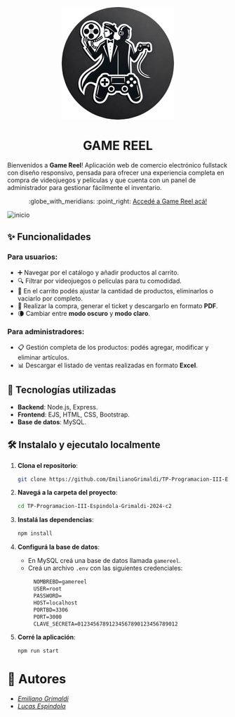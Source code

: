 <p align="center">
<img src="https://github.com/EmilianoGrimaldi/TP-Programacion-III-Espindola-Grimaldi-2024-c2/blob/main/public/images/1.png" alt="Logo">
</p>

<h1 align="center">GAME REEL</h1>

Bienvenidos a **Game Reel**! Aplicación web de comercio electrónico fullstack con diseño responsivo, pensada para ofrecer una experiencia completa en compra de videojuegos y películas y que cuenta con un panel de administrador para gestionar fácilmente el inventario.

<p align="center">
:globe_with_meridians: :point_right: <a href="https://game-reel-vercel.vercel.app/">Accedé a Game Reel acá!</a> 
</p>


![inicio](https://github.com/user-attachments/assets/d34cc1c0-22a4-44bd-a2c0-05881bcd7b5b)

## :sparkles: Funcionalidades

<h3>Para usuarios:</h3>

- :heavy_plus_sign: Navegar por el catálogo y añadir productos al carrito.  
- :mag: Filtrar por videojuegos o películas para tu comodidad.  
- :shopping_cart: En el carrito podés ajustar la cantidad de productos, eliminarlos o vaciarlo por completo.  
- :receipt: Realizar la compra, generar el ticket y descargarlo en formato **PDF**.
- :waning_crescent_moon: Cambiar entre **modo oscuro** y **modo claro**. 

  
<h3>Para administradores:</h3>

- :clipboard: Gestión completa de los productos: podés agregar, modificar y eliminar artículos.
- :bar_chart: Descargar el listado de ventas realizadas en formato **Excel**.

## :rocket: Tecnologías utilizadas
- **Backend**: Node.js, Express.  
- **Frontend**: EJS, HTML, CSS, Bootstrap. 
- **Base de datos**: MySQL.

## :hammer_and_wrench: Instalalo y ejecutalo localmente

1. **Clona el repositorio**:
   ```bash
   git clone https://github.com/EmilianoGrimaldi/TP-Programacion-III-Espindola-Grimaldi-2024-c2.git
   ```
2. **Navegá a la carpeta del proyecto**:
   ```bash
   cd TP-Programacion-III-Espindola-Grimaldi-2024-c2
   ```
3. **Instalá las dependencias**:
   ```bash
   npm install
   ```
4. **Configurá la base de datos**:
   
   - En MySQL creá una base de datos llamada `gamereel`.
   - Creá un archivo `.env` con las siguientes credenciales:
     
   ```.env
        NOMBREBD=gamereel
        USER=root
        PASSWORD=
        HOST=localhost
        PORTBD=3306
        PORT=3000
        CLAVE_SECRETA=01234567891234567890123456789012
    ```

5. **Corré la aplicación**:
   ```bash
   npm run start
   ```

# :bust_in_silhouette: Autores

- _[Emiliano Grimaldi](https://www.linkedin.com/in/emigrima22/)_
- _[Lucas Espindola](https://www.linkedin.com/in/espld/)_
